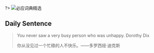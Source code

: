 ?> ![](https://notes.abelsu7.top/_media/bing.svg)必应词典精选

## Daily Sentence

> You never saw a very busy person who was unhappy. Dorothy Dix
> 
> 你从没见过一个忙碌的人不快乐。——多罗西娅·迪克斯